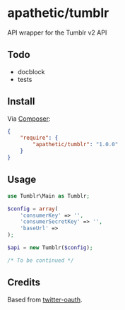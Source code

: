 # apathetic/tumblr

API wrapper for the Tumblr v2 API

Todo
-----
 - docblock
 - tests

Install
-----
Via [Composer](http://getcomposer.org):

```json
{
    "require": {
        "apathetic/tumblr": "1.0.0"
    }
}
```

Usage
----

```php
use Tumblr\Main as Tumblr;

$config = array(
    'consumerKey' => '',
    'consumerSecretKey' => '',
    'baseUrl' =>
);

$api = new Tumblr($config);

/* To be continued */
```

Credits
---

Based from [twitter-oauth](https://github.com/ruudk/twitteroauth/).